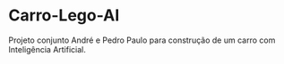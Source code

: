# Carro-Lego-AI
Projeto conjunto André e Pedro Paulo para construção de um carro com Inteligência Artificial.
